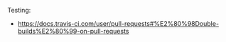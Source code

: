 Testing:

* https://docs.travis-ci.com/user/pull-requests#%E2%80%98Double-builds%E2%80%99-on-pull-requests
